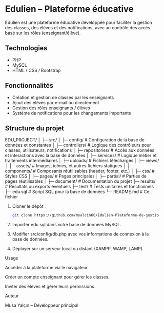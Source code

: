 # Edulien – Plateforme éducative

Edulien est une plateforme éducative développée pour faciliter la gestion des classes, des élèves et des notifications, avec un contrôle des accès basé sur les rôles (enseignant/élève).

## Technologies
- PHP
- MySQL
- HTML / CSS / Bootstrap

## Fonctionnalités
- Création et gestion de classes par les enseignants
- Ajout des élèves par e-mail ou directement
- Gestion des rôles enseignants / élèves
- Système de notifications pour les changements importants

## Structure du projet
EDU_PROJECT/
│
├─ src/
│ ├─ config/ # Configuration de la base de données et constantes
│ ├─ controllers/ # Logique des contrôleurs pour classes, utilisateurs, notifications
│ ├─ repositories/ # Accès aux données et interactions avec la base de données
│ ├─ services/ # Logique métier et traitements intermédiaires
│ ├─ uploads/ # Fichiers téléchargés
│
├─ views/
│ ├─ assets/ # Images, icônes, et autres fichiers statiques
│ ├─ components/ # Composants réutilisables (header, footer, etc.)
│ ├─ css/ # Styles CSS
│ ├─ pages/ # Pages principales
│ ├─ partial/ # Parties de pages réutilisables
│
├─ document/ # Documentation du projet
├─ results/ # Résultats ou exports éventuels
├─ test/ # Tests unitaires et fonctionnels
├─ edu.sql # Script SQL pour la base de données
└─ README.md # Ce fichier




1. Cloner le dépôt :
   ```bash
   git clone https://github.com/myalcin60/Edulien-Plateforme-de-gestion-ducative
2. Importer edu.sql dans votre base de données MySQL.

3. Modifier src/config/db.php avec vos informations de connexion à la base de données.

4. Déployer sur un serveur local ou distant (XAMPP, WAMP, LAMP).

Usage

Accéder à la plateforme via le navigateur.

Créer un compte enseignant pour gérer les classes.

Inviter des élèves et gérer leurs permissions.

Auteur

Musa Yalçın – Développeur principal
